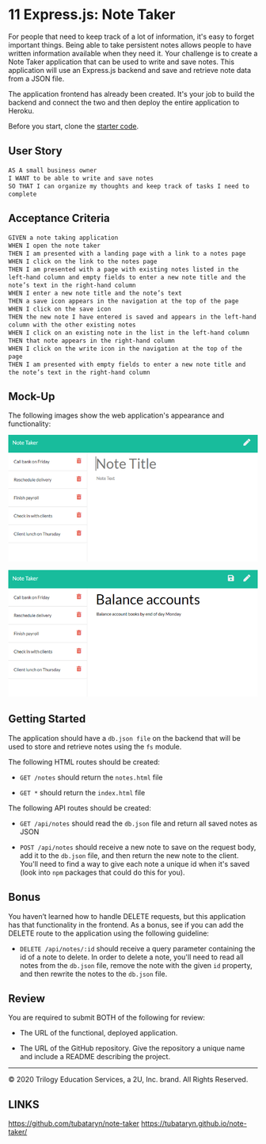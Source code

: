 # 11 Express.js: Note Taker

For people that need to keep track of a lot of information, it's easy to forget important things. Being able to take persistent notes allows people to have written information available when they need it. Your challenge is to create a Note Taker application that can be used to write and save notes. This application will use an Express.js backend and save and retrieve note data from a JSON file.

The application frontend has already been created. It's your job to build the backend and connect the two and then deploy the entire application to Heroku.

Before you start, clone the [starter code](https://github.com/coding-boot-camp/miniature-eureka).


## User Story

```
AS A small business owner
I WANT to be able to write and save notes
SO THAT I can organize my thoughts and keep track of tasks I need to complete
```


## Acceptance Criteria

```
GIVEN a note taking application
WHEN I open the note taker
THEN I am presented with a landing page with a link to a notes page
WHEN I click on the link to the notes page
THEN I am presented with a page with existing notes listed in the left-hand column and empty fields to enter a new note title and the note’s text in the right-hand column
WHEN I enter a new note title and the note’s text
THEN a save icon appears in the navigation at the top of the page
WHEN I click on the save icon
THEN the new note I have entered is saved and appears in the left-hand column with the other existing notes
WHEN I click on an existing note in the list in the left-hand column
THEN that note appears in the right-hand column
WHEN I click on the write icon in the navigation at the top of the page
THEN I am presented with empty fields to enter a new note title and the note’s text in the right-hand column
```


## Mock-Up

The following images show the web application's appearance and functionality: 

![challenge demo 1](./Assets/11-express-homework-demo-01.png)

![challenge demo 2](./Assets/11-express-homework-demo-02.png)


## Getting Started

The application should have a `db.json file` on the backend that will be used to store and retrieve notes using the `fs` module.

The following HTML routes should be created:

* `GET /notes` should return the `notes.html` file

* `GET *` should return the `index.html` file

The following API routes should be created:

* `GET /api/notes` should read the `db.json` file and return all saved notes as JSON

* `POST /api/notes` should receive a new note to save on the request body, add it to the `db.json` file, and then return the new note to the client. You'll need to find a way to give each note a unique id when it's saved (look into `npm` packages that could do this for you).

## Bonus

You haven’t learned how to handle DELETE requests, but this application has that functionality in the frontend. As a bonus, see if you can add the DELETE route to the application using the following guideline:

* `DELETE /api/notes/:id` should receive a query parameter containing the id of a note to delete. In order to delete a note, you'll need to read all notes from the `db.json` file, remove the note with the given `id` property, and then rewrite the notes to the `db.json` file.


## Review

You are required to submit BOTH of the following for review:

* The URL of the functional, deployed application.

* The URL of the GitHub repository. Give the repository a unique name and include a README describing the project.

- - -
© 2020 Trilogy Education Services, a 2U, Inc. brand. All Rights Reserved.


## LINKS

https://github.com/tubataryn/note-taker
https://tubataryn.github.io/note-taker/
